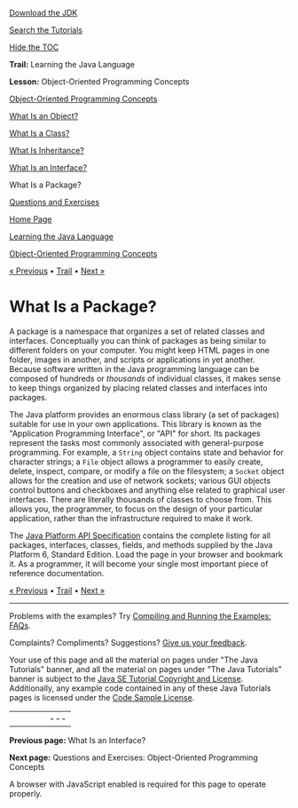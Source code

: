 [Download
the JDK](http://java.sun.com/javase/6/download.jsp)
  
[Search the
Tutorials](../../search.html)
  
[Hide the TOC](javascript:toggleLeft())

**Trail:** Learning the Java Language
  
**Lesson:** Object-Oriented Programming Concepts

[Object-Oriented Programming Concepts](index.html)

[What Is an Object?](object.html)

[What Is a Class?](class.html)

[What Is Inheritance?](inheritance.html)

[What Is an Interface?](interface.html)

What Is a Package?

[Questions and Exercises](QandE/questions.html)

[Home Page](../../index.html)
>
[Learning the Java Language](../index.html)
>
[Object-Oriented Programming Concepts](index.html)

[« Previous](interface.html) • [Trail](../TOC.html) • [Next »](QandE/questions.html)

# What Is a Package?

A package is a namespace that organizes a set of related classes and interfaces.
Conceptually you can think of packages as being similar to different folders on your computer. You might keep HTML pages in one folder, images in another, and
scripts or applications in yet another.
Because software written in the Java programming language can be composed of hundreds or *thousands* of individual classes, it makes sense to keep things organized by placing related classes and interfaces into packages.

The Java platform provides an enormous class library (a set of packages) suitable for use in your own applications. This library is known as the "Application Programming Interface", or "API" for short. Its packages represent the tasks most commonly associated with general-purpose programming. For example, a `String` object contains state and behavior for character strings; a
`File` object allows a programmer to easily create, delete, inspect, compare, or modify a file on the filesystem; a `Socket` object allows for the creation and use of network sockets; various GUI objects control buttons and checkboxes and anything else related to graphical user interfaces. There are literally thousands of classes to choose from. This allows you, the programmer, to focus on the design of your particular application, rather than the
infrastructure required to make it work.

The
[Java Platform API Specification](http://java.sun.com/javase/6/docs/api/index.html)
contains the complete listing for all packages, interfaces, classes, fields, and methods supplied by the Java Platform 6, Standard Edition. Load the page in your browser and bookmark it. As a programmer, it will become your single most important piece of reference documentation.

[« Previous](interface.html)
•
[Trail](../TOC.html)
•
[Next »](QandE/questions.html)

---

Problems with the examples? Try [Compiling and Running
the Examples: FAQs](../../information/run-examples.html).
  
Complaints? Compliments? Suggestions? [Give
us your feedback](http://download.oracle.com/javase/feedback.html).

Your use of this page and all the material on pages under "The Java Tutorials" banner,
and all the material on pages under "The Java Tutorials" banner is subject to the [Java SE Tutorial Copyright
and License](../../information/license.html).
Additionally, any example code contained in any of these Java
Tutorials pages is licensed under the
[Code
Sample License](http://developers.sun.com/license/berkeley_license.html).

|  |  |  |  |  |
| --- | --- | --- | --- | --- |
| |  |  | | --- | --- | | duke image | Oracle logo | | [About Oracle](http://www.oracle.com/us/corporate/index.html) | [Oracle Technology Network](http://www.oracle.com/technology/index.html) | [Terms of Service](https://www.samplecode.oracle.com/servlets/CompulsoryClickThrough?type=TermsOfService) | Copyright © 1995, 2011 Oracle and/or its affiliates. All rights reserved. |

**Previous page:** What Is an Interface?
  
**Next page:** Questions and Exercises: Object-Oriented Programming Concepts




A browser with JavaScript enabled is required for this page to operate properly.